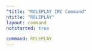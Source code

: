 ```yaml
---
^title: "ROLEPLAY IRC Command"
ntitle: "ROLEPLAY"
layout: command
notstarted: true

command: ROLEPLAY
---
```

